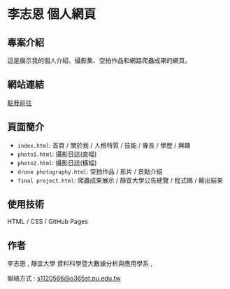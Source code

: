 # 李志恩 個人網頁

## 專案介紹
這是展示我的個人介紹、攝影集、空拍作品和網路爬蟲成果的網頁。

## 網站連結
[點我前往](https://jerrylee00125.github.io/web/web/html5up-massively/index.html)

## 頁面簡介
- `index.html`: 首頁 / 關於我 / 人格特質 / 技能 / 專長 / 學歷 / 興趣
- `photo1.html`: 攝影日誌(直幅)
- `photo2.html`: 攝影日誌(橫幅)
- `drone photography.html`: 空拍作品 / 影片 / 景點介紹
- `final project.html`: 爬蟲成果展示 / 靜宜大學公告總覽 / 程式碼 / 輸出結果

## 使用技術
HTML / CSS / GitHub Pages

## 作者
李志恩 ,
靜宜大學 資料科學暨大數據分析與應用學系 ,

聯絡方式 : s1120566@o365st.pu.edu.tw


